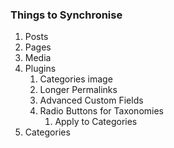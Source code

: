 ### Things to Synchronise

1. Posts
1. Pages
1. Media
1. Plugins
    1. Categories image
    1. Longer Permalinks
    1. Advanced Custom Fields
    1. Radio Buttons for Taxonomies
        1. Apply to Categories
1. Categories